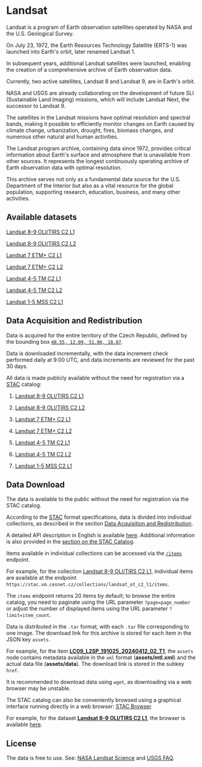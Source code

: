 # Landsat  

Landsat is a program of Earth observation satellites operated by NASA and the U.S. Geological Survey.

On July 23, 1972, the Earth Resources Technology Satellite (ERTS-1) was launched into Earth's orbit, later renamed Landsat 1.

In subsequent years, additional Landsat satellites were launched, enabling the creation of a comprehensive archive of Earth observation data.

Currently, two active satellites, Landsat 8 and Landsat 9, are in Earth's orbit.

NASA and USGS are already collaborating on the development of future SLI (Sustainable Land Imaging) missions, which will include Landsat Next, the successor to Landsat 9.  

The satellites in the Landsat missions have optimal resolution and spectral bands, making it possible to efficiently monitor changes on Earth caused by climate change, urbanization, drought, fires, biomass changes, and numerous other natural and human activities.  

The Landsat program archive, containing data since 1972, provides critical information about Earth's surface and atmosphere that is unavailable from other sources. It represents the longest continuously operating archive of Earth observation data with optimal resolution.

This archive serves not only as a fundamental data source for the U.S. Department of the Interior but also as a vital resource for the global population, supporting research, education, business, and many other activities.  

## Available datasets

[Landsat 8-9 OLI/TIRS C2 L1](https://www.usgs.gov/media/files/landsat-8-9-olitirs-collection-2-level-1-data-format-control-book)

[Landsat 8-9 OLI/TIRS C2 L2](https://www.usgs.gov/centers/eros/science/usgs-eros-archive-landsat-archives-landsat-8-9-olitirs-collection-2-level-2)

[Landsat 7 ETM+ C2 L1](https://www.usgs.gov/media/files/landsat-7-etm-collection-2-level-1-data-format-control-book)

[Landsat 7 ETM+ C2 L2](https://www.usgs.gov/centers/eros/science/usgs-eros-archive-landsat-archives-landsat-7-etm-plus-collection-2-level-2)

[Landsat 4-5 TM C2 L1](https://www.usgs.gov/centers/eros/science/usgs-eros-archive-landsat-archives-landsat-4-5-thematic-mapper-collection-2)

[Landsat 4-5 TM C2 L2](https://www.usgs.gov/centers/eros/science/usgs-eros-archive-landsat-archives-landsat-4-5-tm-collection-2-level-2-science)

[Landsat 1-5 MSS C2 L1](https://www.usgs.gov/centers/eros/science/usgs-eros-archive-landsat-archives-landsat-1-5-multispectral-scanner-mss-level)

## Data Acquisition and Redistribution  

Data is acquired for the entire territory of the Czech Republic, defined by the bounding box [`48.55, 12.09, 51.06, 18.87`](http://bboxfinder.com/#48.550000,12.090000,51.060000,18.870000).  

Data is downloaded incrementally, with the data increment check performed daily at 9:00 UTC, and data increments are reviewed for the past 30 days.  

All data is made publicly available without the need for registration via a [STAC](https://stacspec.org/en) catalog:  

1) [Landsat 8-9 OLI/TIRS C2 L1](https://stac.vm.cesnet.cz/collections/landsat_ot_c2_l1)

2) [Landsat 8-9 OLI/TIRS C2 L2](https://stac.vm.cesnet.cz/collections/landsat_ot_c2_l2)

3) [Landsat 7 ETM+ C2 L1](https://stac.vm.cesnet.cz/collections/landsat_etm_c2_l1)

4) [Landsat 7 ETM+ C2 L2](https://stac.vm.cesnet.cz/collections/landsat_etm_c2_l2)

5) [Landsat 4-5 TM C2 L1](https://stac.vm.cesnet.cz/collections/landsat_tm_c2_l1)

6) [Landsat 4-5 TM C2 L2](https://stac.vm.cesnet.cz/collections/landsat_tm_c2_l2)

7) [Landsat 1-5 MSS C2 L1](https://stac.vm.cesnet.cz/collections/landsat_mss_c2_l1)

## Data Download  

The data is available to the public without the need for registration via the STAC catalog.

According to the [STAC](https://stacspec.org/en) format specifications, data is divided into individual collections, as described in the section [Data Acquisition and Redistribution](#data-acquisition-and-redistribution).  

A detailed API description in English is available [here](https://stac.cesnet.cz/api.html).
Additional information is also provided in the [section on the STAC Catalog](./stac.md).  

Items available in individual collections can be accessed via the [`/items`](https://stac.cesnet.cz/api.html#featuresapi--getfeaturesincollection) endpoint.

For example, for the collection [Landsat 8-9 OLI/TIRS C2 L1](https://stac.vm.cesnet.cz/collections/landsat_ot_c2_l1), individual items are available at the endpoint `https://stac.vm.cesnet.cz/collections/landsat_ot_c2_l1/items`.

The `items` endpoint returns 20 items by default; to browse the entire catalog, you need to paginate using the URL parameter `?page=page_number` or adjust the number of displayed items using the URL parameter `?limit=item_count`.

Data is distributed in the `.tar` format, with each `.tar` file corresponding to one image. The download link for this archive is stored for each item in the JSON key `assets`.

For example, for the item **[LC09_L2SP_191025_20240412_02_T1](https://stac.vm.cesnet.cz/collections/landsat_ot_c2_l2/items/8bb8514b-7e73-5a73-8c20-5835018825f3)**, the `assets` node contains metadata available in the `xml` format (**assets/mtl.xml**) and the actual data file (**assets/data**). The download link is stored in the subkey `href`.  

It is recommended to download data using `wget`, as downloading via a web browser may be unstable.  

The STAC catalog can also be conveniently browsed using a graphical interface running directly in a web browser: [STAC Browser](https://stac.cesnet.cz/browser/).

For example, for the dataset **[Landsat 8-9 OLI/TIRS C2 L1](https://stac.vm.cesnet.cz/collections/landsat_ot_c2_l1)**, the browser is available [here](https://stac.cesnet.cz/browser/external/stac.vm.cesnet.cz/collections/landsat_ot_c2_l1).  

## License  

The data is free to use. See: [NASA Landsat Science](https://landsat.gsfc.nasa.gov/data/) and [USGS FAQ](https://www.usgs.gov/faqs/are-there-any-restrictions-use-or-redistribution-landsat-data).  

